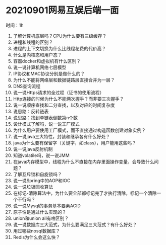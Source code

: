 # 20210901网易互娱后端一面

时间：1h

1. 了解计算机底层吗？CPU为什么要有三级缓存？
2. 进程和线程的区别？
3. 进程的上下文切换为什么比线程花费的代价高？
4. 什么是内核态和用户态？
5. 容器docker和虚拟机有什么区别？
6. 说一说计算机网络七层模型
7. IP协议和MAC协议分别是做什么的？
8. 为什么不能将网络层和数据链路层直接合并为一层？
9. DNS查询流程
10. 说一说Https请求的全过程（证书的使用流程）
11. Http连接的时候为什么不能两次握手？而非要三次握手？
12. 说一说顺序查找和二分查找，以及对应的时间复杂度
13. 说思路：反转链表
14. 说思路：找到单链表倒数第n个数
15. 设计模式了解吗，说一说工厂模式
16. 为什么用户要使用工厂模式，而不直接通过构造函数创建对象实例？
17. 说一说java三大特性，封装和继承各有什么好处？
18. java为什么要有保留字（关键字，如class），用户能用这些吗？
19. 说一说java反射机制
20. 知道volatile吗，说一说JMM
21. 在java内存模型中，线程为什么不直接在内存里面操作变量，会导致什么问题？
22. 了解互斥锁和自旋锁吗？
23. 说一说Spring中的AOP和IOC
24. 说一说垃圾回收算法
25. 在标记-清除算法中，为什么要全部都标记完了才执行清除，标记一个清除一个不行吗？
26. 说一说Mysql的事务基本要素ACID
27. 原子性是通过什么实现的？
28. union和union all有啥区别？
29. 说一说数据库三大范式，为什么要满足三大范式？有什么好处？
30. 用过哪些nosql数据库？
31. Redis为什么会这么快？













